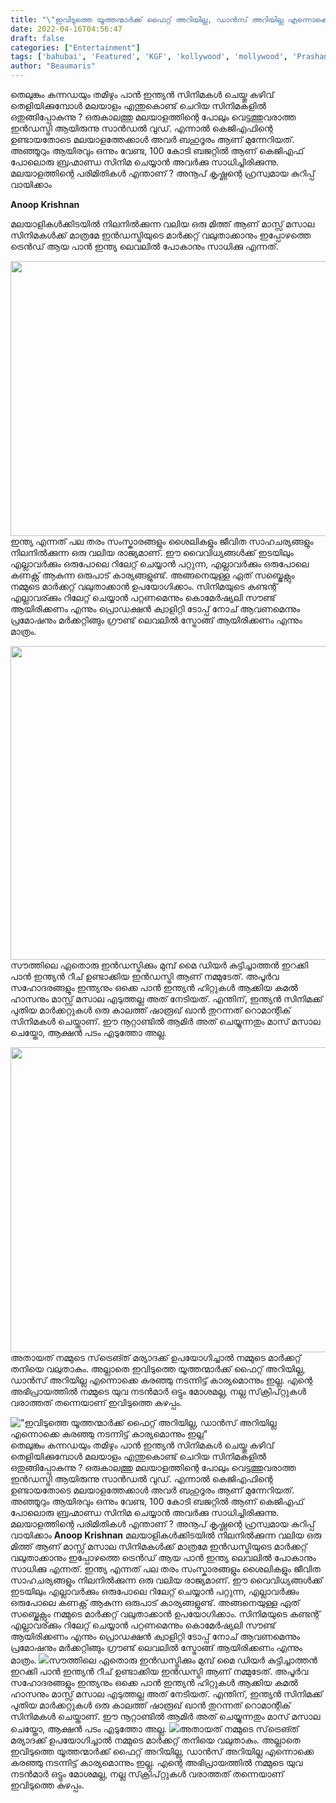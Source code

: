 ```yaml
---
title: "\"ഇവിടുത്തെ യൂത്തന്മാർക്ക് ഫൈറ്റ് അറിയില്ല, ഡാൻസ് അറിയില്ല എന്നൊക്കെ കരഞ്ഞു നടന്നിട്ട് കാര്യമൊന്നും ഇല്ല\""
date: 2022-04-16T04:56:47
draft: false
categories: ["Entertainment"]
tags: ['bahubai', 'Featured', 'KGF', 'kollywood', 'mollywood', 'Prashanth Neel', 'rrr movie', 'sandalwood', 'sandalwood film industry', 'tollywood']
author: "Beaumaris"
---
```


തെലുങ്കും കന്നഡയും തമിഴും പാൻ ഇന്ത്യൻ സിനിമകൾ ചെയ്തു കഴിവ് തെളിയിക്കുമ്പോൾ മലയാളം എന്തുകൊണ്ട് ചെറിയ സിനിമകളിൽ ഒതുങ്ങിപ്പോകുന്നു ? ഒരുകാലത്തു മലയാളത്തിന്റെ പോലും വെട്ടത്തുവരാത്ത ഇൻഡസ്ട്രി ആയിരുന്നു സാൻഡൽ വുഡ്. എന്നാൽ കെജിഎഫിന്റെ ഉണ്ടായതോടെ മലയാളത്തേക്കാൾ അവർ ബഹുദൂരം ആണ് മുന്നേറിയത്. അഞ്ഞൂറും ആയിരവും ഒന്നും വേണ്ട, 100 കോടി ബജറ്റിൽ ആണ് കെജിഎഫ് പോലൊരു ബ്രഹ്മാണ്ഡ സിനിമ ചെയ്യാൻ അവർക്കു സാധിച്ചിരിക്കുന്നു. മലയാളത്തിന്റെ പരിമിതികൾ എന്താണ് ? അനൂപ് കൃഷ്ണന്റെ ഹ്രസ്വമായ കുറിപ്പ് വായിക്കാം

<strong>Anoop Krishnan</strong>

മലയാളികൾക്കിടയിൽ നിലനിൽക്കുന്ന വലിയ ഒരു മിത്ത് ആണ് മാസ്സ് മസാല സിനിമകൾക്ക് മാത്രമേ ഇൻഡസ്ട്രിയുടെ മാർക്കറ്റ് വലുതാക്കാനും ഇപ്പോഴത്തെ ട്രെൻഡ് ആയ പാൻ ഇന്ത്യ ലെവലിൽ പോകാനും സാധിക്കു എന്നത്.

<img class="wp-image-329806 aligncenter" src="https://cdn.boolokam.com/articles/2022/04/tt4.jpg" alt="" width="838" height="440" />ഇന്ത്യ എന്നത് പല തരം സംസ്കാരങ്ങളും ശൈലികളും ജീവിത സാഹചര്യങ്ങളും നിലനിൽക്കുന്ന ഒരു വലിയ രാജ്യമാണ്. ഈ വൈവിധ്യങ്ങൾക്ക് ഇടയിലും എല്ലാവർക്കും ഒരുപോലെ റിലേറ്റ് ചെയ്യാൻ പറ്റുന്ന, എല്ലാവർക്കും ഒരുപോലെ കണക്റ്റ് ആകുന്ന ഒരുപാട് കാര്യങ്ങളുണ്ട്. അങ്ങനെയുള്ള ഏത് സബ്ജെക്റ്റും നമ്മുടെ മാർക്കറ്റ് വലുതാക്കാൻ ഉപയോഗിക്കാം. സിനിമയുടെ കണ്ടന്റ് എല്ലാവര്ക്കും റിലേറ്റ് ചെയ്യാൻ പറ്റണമെന്നും കൊമേർഷ്യലി സൗണ്ട് ആയിരിക്കണം എന്നും പ്രൊഡക്ഷൻ ക്വാളിറ്റി ടോപ്പ് നോച് ആവണമെന്നും പ്രമോഷനും മർക്കറ്റിങ്ങും ഗ്രൗണ്ട് ലെവലിൽ സ്ട്രോങ്ങ് ആയിരിക്കണം എന്നും മാത്രം.

<img class="wp-image-329807 aligncenter" src="https://cdn.boolokam.com/articles/2022/04/u6u6u.jpg" alt="" width="816" height="502" />സൗത്തിലെ ഏതൊരു ഇൻഡസ്ട്രിക്കും മുമ്പ് മൈ ഡിയർ കുട്ടിച്ചാത്തൻ ഇറക്കി പാൻ ഇന്ത്യൻ റീച് ഉണ്ടാക്കിയ ഇൻഡസ്ട്രി ആണ് നമ്മുടേത്. അപൂർവ സഹോദരങ്ങളും ഇന്ത്യനും ഒക്കെ പാൻ ഇന്ത്യൻ ഹിറ്റുകൾ ആക്കിയ കമൽ ഹാസനും മാസ്സ് മസാല എടുത്തല്ല അത് നേടിയത്. എന്തിന്, ഇന്ത്യൻ സിനിമക്ക് പുതിയ മാർക്കറ്റുകൾ ഒരു കാലത്ത് ഷാരൂഖ് ഖാൻ തുറന്നത് റൊമാന്റിക് സിനിമകൾ ചെയ്താണ്. ഈ നൂറ്റാണ്ടിൽ ആമിർ അത് ചെയ്യുന്നതും മാസ് മസാല ചെയ്തോ, ആക്ഷൻ പടം എടുത്തോ അല്ല.

<img class=" wp-image-329808 aligncenter" src="https://cdn.boolokam.com/articles/2022/04/mmmmmmm.jpg" alt="" width="788" height="488" />അതായത് നമ്മുടെ സ്‌ട്രെങ്ത് മര്യാദക്ക് ഉപയോഗിച്ചാൽ നമ്മുടെ മാർക്കറ്റ് തനിയെ വലുതാകും. അല്ലാതെ ഇവിടുത്തെ യൂത്തന്മാർക്ക് ഫൈറ്റ് അറിയില്ല, ഡാൻസ് അറിയില്ല എന്നൊക്കെ കരഞ്ഞു നടന്നിട്ട് കാര്യമൊന്നും ഇല്ല. എന്റെ അഭിപ്രായത്തിൽ നമ്മുടെ യുവ നടൻമാർ ഒട്ടും മോശമല്ല, നല്ല സ്‌ക്രിപ്റ്റുകൾ വരാത്തത് തന്നെയാണ് ഇവിടുത്തെ കുഴപ്പം.


!["ഇവിടുത്തെ യൂത്തന്മാർക്ക് ഫൈറ്റ് അറിയില്ല, ഡാൻസ് അറിയില്ല എന്നൊക്കെ കരഞ്ഞു നടന്നിട്ട് കാര്യമൊന്നും ഇല്ല"](https://cdn.boolokam.com/articles/2022/04/tt4.jpg)തെലുങ്കും കന്നഡയും തമിഴും പാൻ ഇന്ത്യൻ സിനിമകൾ ചെയ്തു കഴിവ് തെളിയിക്കുമ്പോൾ മലയാളം എന്തുകൊണ്ട് ചെറിയ സിനിമകളിൽ ഒതുങ്ങിപ്പോകുന്നു ? ഒരുകാലത്തു മലയാളത്തിന്റെ പോലും വെട്ടത്തുവരാത്ത ഇൻഡസ്ട്രി ആയിരുന്നു സാൻഡൽ വുഡ്. എന്നാൽ കെജിഎഫിന്റെ ഉണ്ടായതോടെ മലയാളത്തേക്കാൾ അവർ ബഹുദൂരം ആണ് മുന്നേറിയത്. അഞ്ഞൂറും ആയിരവും ഒന്നും വേണ്ട, 100 കോടി ബജറ്റിൽ ആണ് കെജിഎഫ് പോലൊരു ബ്രഹ്മാണ്ഡ സിനിമ ചെയ്യാൻ അവർക്കു സാധിച്ചിരിക്കുന്നു. മലയാളത്തിന്റെ പരിമിതികൾ എന്താണ് ? അനൂപ് കൃഷ്ണന്റെ ഹ്രസ്വമായ കുറിപ്പ് വായിക്കാം **Anoop Krishnan** മലയാളികൾക്കിടയിൽ നിലനിൽക്കുന്ന വലിയ ഒരു മിത്ത് ആണ് മാസ്സ് മസാല സിനിമകൾക്ക് മാത്രമേ ഇൻഡസ്ട്രിയുടെ മാർക്കറ്റ് വലുതാക്കാനും ഇപ്പോഴത്തെ ട്രെൻഡ് ആയ പാൻ ഇന്ത്യ ലെവലിൽ പോകാനും സാധിക്കു എന്നത്. ഇന്ത്യ എന്നത് പല തരം സംസ്കാരങ്ങളും ശൈലികളും ജീവിത സാഹചര്യങ്ങളും നിലനിൽക്കുന്ന ഒരു വലിയ രാജ്യമാണ്. ഈ വൈവിധ്യങ്ങൾക്ക് ഇടയിലും എല്ലാവർക്കും ഒരുപോലെ റിലേറ്റ് ചെയ്യാൻ പറ്റുന്ന, എല്ലാവർക്കും ഒരുപോലെ കണക്റ്റ് ആകുന്ന ഒരുപാട് കാര്യങ്ങളുണ്ട്. അങ്ങനെയുള്ള ഏത് സബ്ജെക്റ്റും നമ്മുടെ മാർക്കറ്റ് വലുതാക്കാൻ ഉപയോഗിക്കാം. സിനിമയുടെ കണ്ടന്റ് എല്ലാവര്ക്കും റിലേറ്റ് ചെയ്യാൻ പറ്റണമെന്നും കൊമേർഷ്യലി സൗണ്ട് ആയിരിക്കണം എന്നും പ്രൊഡക്ഷൻ ക്വാളിറ്റി ടോപ്പ് നോച് ആവണമെന്നും പ്രമോഷനും മർക്കറ്റിങ്ങും ഗ്രൗണ്ട് ലെവലിൽ സ്ട്രോങ്ങ് ആയിരിക്കണം എന്നും മാത്രം. ![](https://cdn.boolokam.com/articles/2022/04/u6u6u.jpg)സൗത്തിലെ ഏതൊരു ഇൻഡസ്ട്രിക്കും മുമ്പ് മൈ ഡിയർ കുട്ടിച്ചാത്തൻ ഇറക്കി പാൻ ഇന്ത്യൻ റീച് ഉണ്ടാക്കിയ ഇൻഡസ്ട്രി ആണ് നമ്മുടേത്. അപൂർവ സഹോദരങ്ങളും ഇന്ത്യനും ഒക്കെ പാൻ ഇന്ത്യൻ ഹിറ്റുകൾ ആക്കിയ കമൽ ഹാസനും മാസ്സ് മസാല എടുത്തല്ല അത് നേടിയത്. എന്തിന്, ഇന്ത്യൻ സിനിമക്ക് പുതിയ മാർക്കറ്റുകൾ ഒരു കാലത്ത് ഷാരൂഖ് ഖാൻ തുറന്നത് റൊമാന്റിക് സിനിമകൾ ചെയ്താണ്. ഈ നൂറ്റാണ്ടിൽ ആമിർ അത് ചെയ്യുന്നതും മാസ് മസാല ചെയ്തോ, ആക്ഷൻ പടം എടുത്തോ അല്ല. ![](https://cdn.boolokam.com/articles/2022/04/mmmmmmm.jpg)അതായത് നമ്മുടെ സ്‌ട്രെങ്ത് മര്യാദക്ക് ഉപയോഗിച്ചാൽ നമ്മുടെ മാർക്കറ്റ് തനിയെ വലുതാകും. അല്ലാതെ ഇവിടുത്തെ യൂത്തന്മാർക്ക് ഫൈറ്റ് അറിയില്ല, ഡാൻസ് അറിയില്ല എന്നൊക്കെ കരഞ്ഞു നടന്നിട്ട് കാര്യമൊന്നും ഇല്ല. എന്റെ അഭിപ്രായത്തിൽ നമ്മുടെ യുവ നടൻമാർ ഒട്ടും മോശമല്ല, നല്ല സ്‌ക്രിപ്റ്റുകൾ വരാത്തത് തന്നെയാണ് ഇവിടുത്തെ കുഴപ്പം.
